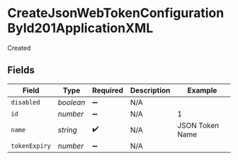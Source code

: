 # CreateJsonWebTokenConfigurationById201ApplicationXML

Created


## Fields

| Field              | Type               | Required           | Description        | Example            |
| ------------------ | ------------------ | ------------------ | ------------------ | ------------------ |
| `disabled`         | *boolean*          | :heavy_minus_sign: | N/A                |                    |
| `id`               | *number*           | :heavy_minus_sign: | N/A                | 1                  |
| `name`             | *string*           | :heavy_check_mark: | N/A                | JSON Token Name    |
| `tokenExpiry`      | *number*           | :heavy_minus_sign: | N/A                |                    |